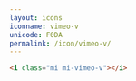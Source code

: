 ```yaml
---
layout: icons
iconname: vimeo-v
unicode: F0DA
permalink: /icon/vimeo-v/
---
```


``` html
<i class="mi mi-vimeo-v"></i>
```
